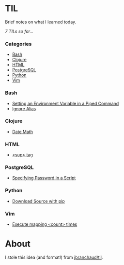 # TIL
Brief notes on what I learned today.

_7 TILs so far..._

### Categories

* [Bash](#bash)
* [Clojure](#clojure)
* [HTML](#html)
* [PostgreSQL](#postgresql)
* [Python](#python)
* [Vim](#vim)

### Bash

- [Setting an Environment Variable in a Piped Command](bash/environment-variable-pipe.md)
- [Ignore Alias](bash/ignore-alias.md)

### Clojure

- [Date Math](clojure/date-math.md)

### HTML

- [\<sup> tag](html/super-tag.md)

### PostgreSQL

- [Specifying Password in a Script](postgresql/password-in-script.md)

### Python

- [Download Source with pip](python/pip-install-source.md)

### Vim

- [Execute mapping \<count> times](vim/execute-mapping-count.md)

# About
I stole this idea (and format!) from [jbranchaud/til](https://github.com/jbranchaud/til).
